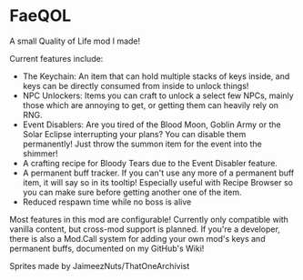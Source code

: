 # FaeQOL

A small Quality of Life mod I made!

Current features include:
<ul>
	<li>The Keychain: An item that can hold multiple stacks of keys inside, and keys can be directly consumed from inside to unlock things!</li>
	<li>NPC Unlockers: Items you can craft to unlock a select few NPCs, mainly those which are annoying to get, or getting them can heavily rely on RNG.</li>
	<li>Event Disablers: Are you tired of the Blood Moon, Goblin Army or the Solar Eclipse interrupting your plans? You can disable them permanently! Just throw the summon item for the event into the shimmer!</li>
	<li>A crafting recipe for Bloody Tears due to the Event Disabler feature.</li>
	<li>A permanent buff tracker. If you can't use any more of a permanent buff item, it will say so in its tooltip! Especially useful with Recipe Browser so you can make sure before getting another one of the item.</li>
	<li>Reduced respawn time while no boss is alive</li>
</ul>

Most features in this mod are configurable!
Currently only compatible with vanilla content, but cross-mod support is planned.
If you're a developer, there is also a Mod.Call system for adding your own mod's keys and permanent buffs, documented on my GitHub's Wiki!

Sprites made by JaimeezNuts/ThatOneArchivist
